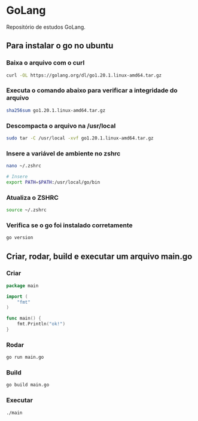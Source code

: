 # GoLang

Repositório de estudos GoLang.

## Para instalar o go no ubuntu

### Baixa o arquivo com o curl

```bash
curl -OL https://golang.org/dl/go1.20.1.linux-amd64.tar.gz
```

### Executa o comando abaixo para verificar a integridade do arquivo

```bash
sha256sum go1.20.1.linux-amd64.tar.gz
```

### Descompacta o arquivo na /usr/local

```bash
sudo tar -C /usr/local -xvf go1.20.1.linux-amd64.tar.gz
```

### Insere a variável de ambiente no zshrc

```bash
nano ~/.zshrc

# Insere
export PATH=$PATH:/usr/local/go/bin
```

### Atualiza o ZSHRC

```bash
source ~/.zshrc
```

### Verifica se o go foi instalado corretamente

```bash
go version
```

## Criar, rodar, build e executar um arquivo main.go

### Criar

```go
package main

import (
	"fmt"
)

func main() {
	fmt.Println("ok!")
}
```

### Rodar

```bash
go run main.go
```

### Build

```bash
go build main.go
```

### Executar

```bash
./main
```
